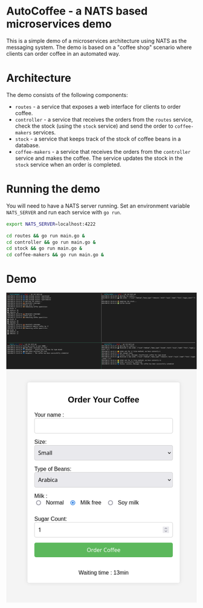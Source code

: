 # AutoCoffee - a NATS based microservices demo

This is a simple demo of a microservices architecture using NATS as the messaging system. The demo is based on a "coffee shop" scenario where clients can order coffee in an automated way.

# Architecture

The demo consists of the following components:
- `routes` - a service that exposes a web interface for clients to order coffee.
- `controller` - a service that receives the orders from the `routes` service, check the stock (using the `stock` service) and send the order to `coffee-makers` services.
- `stock` - a service that keeps track of the stock of coffee beans in a database.
- `coffee-makers` - a service that receives the orders from the `controller` service and makes the coffee. The service updates the stock in the `stock` service when an order is completed.

# Running the demo

You will need to have a NATS server running. Set an environment variable `NATS_SERVER` and run each service with `go run`.

```bash
export NATS_SERVER=localhost:4222
```

```bash
cd routes && go run main.go &
cd controller && go run main.go &
cd stock && go run main.go &
cd coffee-makers && go run main.go &
```

# Demo 

![Demo](./.github/demo.jpg)
![Webpage](./.github/webpage.png)